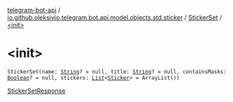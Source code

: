 [telegram-bot-api](../../index.md) / [io.github.oleksivio.telegram.bot.api.model.objects.std.sticker](../index.md) / [StickerSet](index.md) / [&lt;init&gt;](./-init-.md)

# &lt;init&gt;

`StickerSet(name: `[`String`](https://kotlinlang.org/api/latest/jvm/stdlib/kotlin/-string/index.html)`? = null, title: `[`String`](https://kotlinlang.org/api/latest/jvm/stdlib/kotlin/-string/index.html)`? = null, containsMasks: `[`Boolean`](https://kotlinlang.org/api/latest/jvm/stdlib/kotlin/-boolean/index.html)`? = null, stickers: `[`List`](https://kotlinlang.org/api/latest/jvm/stdlib/kotlin.collections/-list/index.html)`<`[`Sticker`](../-sticker/index.md)`> = ArrayList())`

[StickerSetResponse](https://core.telegram.org/bots/api/#stickerset)

